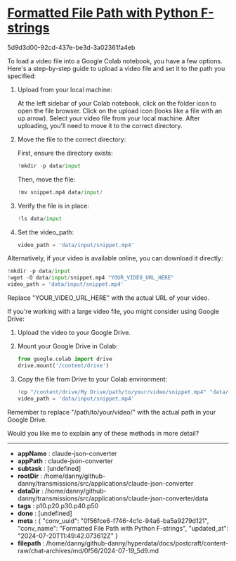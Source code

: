 # [Formatted File Path with Python F-strings](https://claude.ai/chat/0f56fce6-f746-4c1c-94a6-ba5a9279d121)

5d9d3d00-92cd-437e-be3d-3a02361fa4eb

 To load a video file into a Google Colab notebook, you have a few options. Here's a step-by-step guide to upload a video file and set it to the path you specified:

1. Upload from your local machine:

   At the left sidebar of your Colab notebook, click on the folder icon to open the file browser.
   Click on the upload icon (looks like a file with an up arrow).
   Select your video file from your local machine.
   After uploading, you'll need to move it to the correct directory.

2. Move the file to the correct directory:

   First, ensure the directory exists:

   ```python
   !mkdir -p data/input
   ```

   Then, move the file:

   ```python
   !mv snippet.mp4 data/input/
   ```

3. Verify the file is in place:

   ```python
   !ls data/input
   ```

4. Set the video_path:

   ```python
   video_path = 'data/input/snippet.mp4'
   ```

Alternatively, if your video is available online, you can download it directly:

```python
!mkdir -p data/input
!wget -O data/input/snippet.mp4 "YOUR_VIDEO_URL_HERE"
video_path = 'data/input/snippet.mp4'
```

Replace "YOUR_VIDEO_URL_HERE" with the actual URL of your video.

If you're working with a large video file, you might consider using Google Drive:

1. Upload the video to your Google Drive.
2. Mount your Google Drive in Colab:

   ```python
   from google.colab import drive
   drive.mount('/content/drive')
   ```

3. Copy the file from Drive to your Colab environment:

   ```python
   !cp "/content/drive/My Drive/path/to/your/video/snippet.mp4" "data/input/"
   video_path = 'data/input/snippet.mp4'
   ```

Remember to replace "/path/to/your/video/" with the actual path in your Google Drive.

Would you like me to explain any of these methods in more detail?

---

* **appName** : claude-json-converter
* **appPath** : claude-json-converter
* **subtask** : [undefined]
* **rootDir** : /home/danny/github-danny/transmissions/src/applications/claude-json-converter
* **dataDir** : /home/danny/github-danny/transmissions/src/applications/claude-json-converter/data
* **tags** : p10.p20.p30.p40.p50
* **done** : [undefined]
* **meta** : {
  "conv_uuid": "0f56fce6-f746-4c1c-94a6-ba5a9279d121",
  "conv_name": "Formatted File Path with Python F-strings",
  "updated_at": "2024-07-20T11:49:42.073612Z"
}
* **filepath** : /home/danny/github-danny/hyperdata/docs/postcraft/content-raw/chat-archives/md/0f56/2024-07-19_5d9.md